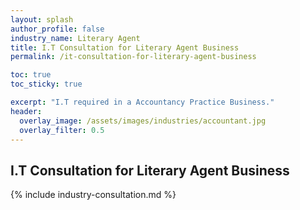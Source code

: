 ```yaml
---
layout: splash 
author_profile: false 
industry_name: Literary Agent
title: I.T Consultation for Literary Agent Business
permalink: /it-consultation-for-literary-agent-business

toc: true
toc_sticky: true

excerpt: "I.T required in a Accountancy Practice Business."
header:
  overlay_image: /assets/images/industries/accountant.jpg
  overlay_filter: 0.5 
---
```


## I.T Consultation for Literary Agent Business

{% include industry-consultation.md %}
